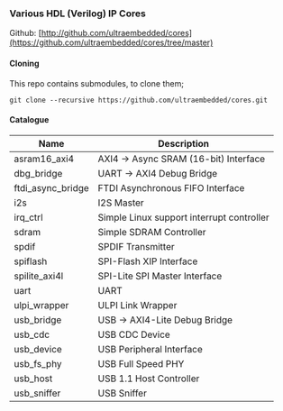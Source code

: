 ### Various HDL (Verilog) IP Cores

Github:   [http://github.com/ultraembedded/cores](https://github.com/ultraembedded/cores/tree/master)

#### Cloning

This repo contains submodules, to clone them;

```
git clone --recursive https://github.com/ultraembedded/cores.git

```

#### Catalogue

| Name | Description   |
| ---- | ------------- |
| asram16_axi4 | AXI4 -> Async SRAM (16-bit) Interface |
| dbg_bridge | UART -> AXI4 Debug Bridge |
| ftdi_async_bridge | FTDI Asynchronous FIFO Interface |
| i2s | I2S Master |
| irq_ctrl | Simple Linux support interrupt controller |
| sdram | Simple SDRAM Controller |
| spdif | SPDIF Transmitter |
| spiflash | SPI-Flash XIP Interface |
| spilite_axi4l | SPI-Lite SPI Master Interface |
| uart | UART |
| ulpi_wrapper | ULPI Link Wrapper |
| usb_bridge | USB -> AXI4-Lite Debug Bridge |
| usb_cdc | USB CDC Device |
| usb_device | USB Peripheral Interface |
| usb_fs_phy | USB Full Speed PHY |
| usb_host | USB 1.1 Host Controller |
| usb_sniffer | USB Sniffer |
